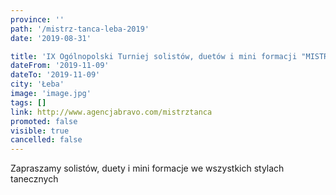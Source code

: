 ```yaml
---
province: ''
path: '/mistrz-tanca-leba-2019'
date: '2019-08-31'

title: 'IX Ogólnopolski Turniej solistów, duetów i mini formacji "MISTRZ TAŃCA"'
dateFrom: '2019-11-09'
dateTo: '2019-11-09'
city: 'Łeba'
image: 'image.jpg'
tags: []
link: http://www.agencjabravo.com/mistrztanca
promoted: false
visible: true
cancelled: false
---
```

Zapraszamy solistów, duety i mini formacje we wszystkich stylach tanecznych 
